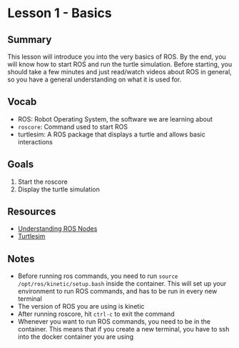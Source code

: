 # Lesson 1 - Basics

## Summary
This lesson will introduce you into the very basics of ROS. By the end, you will know how to start ROS and run the turtle simulation. Before starting, you should take a few minutes and just read/watch videos about ROS in general, so you have a general understanding on what it is used for.

## Vocab
- ROS: Robot Operating System, the software we are learning about
- `roscore`: Command used to start ROS
- turtlesim: A ROS package that displays a turtle and allows basic interactions

## Goals
1. Start the roscore
2. Display the turtle simulation

## Resources
- [Understanding ROS Nodes](http://wiki.ros.org/ROS/Tutorials/UnderstandingNodes)
- [Turtlesim](http://wiki.ros.org/turtlesim)

## Notes
- Before running ros commands, you need to run `source /opt/ros/kinetic/setup.bash` inside the container. This will set up your environment to run ROS commands, and has to be run in every new terminal
- The version of ROS you are using is kinetic
- After running roscore, hit `ctrl-c` to exit the command
- Whenever you want to run ROS commands, you need to be in the container. This means that if you create a new terminal, you have to ssh into the docker container you are using
